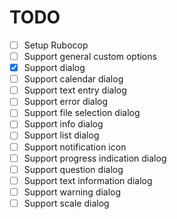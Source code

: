 # TODO

- [ ] Setup Rubocop
- [ ] Support general custom options
- [x] Support dialog
- [ ] Support calendar dialog
- [ ] Support text entry dialog
- [ ] Support error dialog
- [ ] Support file selection dialog
- [ ] Support info dialog
- [ ] Support list dialog
- [ ] Support notification icon
- [ ] Support progress indication dialog
- [ ] Support question dialog
- [ ] Support text information dialog
- [ ] Support warning dialog
- [ ] Support scale dialog
